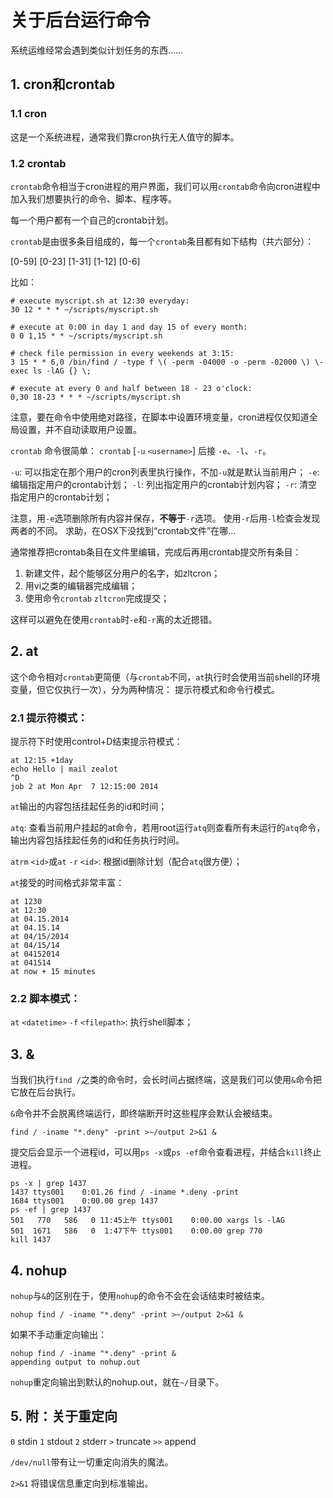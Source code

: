# 关于后台运行命令

系统运维经常会遇到类似计划任务的东西……

## 1. cron和crontab

### 1.1 cron

这是一个系统进程，通常我们靠cron执行无人值守的脚本。

### 1.2 crontab

`crontab`命令相当于cron进程的用户界面，我们可以用`crontab`命令向cron进程中加入我们想要执行的命令、脚本、程序等。

每一个用户都有一个自己的crontab计划。

`crontab`是由很多条目组成的，每一个`crontab`条目都有如下结构（共六部分）：

<minutes>[0-59] <hours>[0-23] <days>[1-31] <months>[1-12] <weeks>[0-6] <command>

比如：

    # execute myscript.sh at 12:30 everyday:
    30 12 * * * ~/scripts/myscript.sh

    # execute at 0:00 in day 1 and day 15 of every month:
    0 0 1,15 * * ~/scripts/myscript.sh

    # check file permission in every weekends at 3:15:
    3 15 * * 6,0 /bin/find / -type f \( -perm -04000 -o -perm -02000 \) \-exec ls -lAG {} \;

    # execute at every 0 and half between 18 - 23 o'clock:
    0,30 18-23 * * * ~/scripts/myscript.sh

注意，要在命令中使用绝对路径，在脚本中设置环境变量，cron进程仅仅知道全局设置，并不自动读取用户设置。

`crontab` 命令很简单：
`crontab` [`-u` `<username>`] 后接 `-e`、`-l`、`-r`。

`-u`: 可以指定在那个用户的cron列表里执行操作，不加`-u`就是默认当前用户；
`-e`: 编辑指定用户的crontab计划；
`-l`: 列出指定用户的crontab计划内容；
`-r`: 清空指定用户的crontab计划；

注意，用`-e`选项删除所有内容并保存，**不等于**`-r`选项。
使用`-r`后用`-l`检查会发现两者的不同。
求助，在OSX下没找到“crontab文件”在哪…

通常推荐把crontab条目在文件里编辑，完成后再用crontab提交所有条目：

1. 新建文件，起个能够区分用户的名字，如zltcron；
2. 用vi之类的编辑器完成编辑；
3. 使用命令`crontab` `zltcron`完成提交；

这样可以避免在使用`crontab`时`-e`和`-r`离的太近摁错。

## 2. at

这个命令相对`crontab`更简便（与`crontab`不同，`at`执行时会使用当前shell的环境变量，但它仅执行一次），分为两种情况：
提示符模式和命令行模式。

### 2.1 提示符模式：

提示符下时使用control+D结束提示符模式：

    at 12:15 +1day
    echo Hello | mail zealot
    ^D
    job 2 at Mon Apr  7 12:15:00 2014

`at`输出的内容包括挂起任务的id和时间；

`atq`: 查看当前用户挂起的at命令，若用root运行`atq`则查看所有未运行的`atq`命令，输出内容包括挂起任务的id和任务执行时间。

`atrm` `<id>`或`at` `-r` `<id>`: 根据id删除计划（配合`atq`很方便）；

`at`接受的时间格式非常丰富：

    at 1230
    at 12:30
    at 04.15.2014
    at 04.15.14
    at 04/15/2014
    at 04/15/14
    at 04152014
    at 041514
    at now + 15 minutes

### 2.2 脚本模式：

`at` `<datetime>` `-f` `<filepath>`: 执行shell脚本；

## 3. &

当我们执行`find /`之类的命令时，会长时间占据终端，这是我们可以使用`&`命令把它放在后台执行。

`&`命令并不会脱离终端运行，即终端断开时这些程序会默认会被结束。


    find / -iname "*.deny" -print >~/output 2>&1 &

提交后会显示一个进程id，可以用`ps -x`或`ps -ef`命令查看进程，并结合`kill`终止进程。

    ps -x | grep 1437
    1437 ttys001    0:01.26 find / -iname *.deny -print
    1684 ttys001    0:00.00 grep 1437
    ps -ef | grep 1437
    501   770   586   0 11:45上午 ttys001    0:00.00 xargs ls -lAG
    501  1671   586   0  1:47下午 ttys001    0:00.00 grep 770
    kill 1437

## 4. nohup

`nohup`与`&`的区别在于，使用`nohup`的命令不会在会话结束时被结束。

    nohup find / -iname "*.deny" -print >~/output 2>&1 &

如果不手动重定向输出：

    nohup find / -iname "*.deny" -print &
    appending output to nohup.out

`nohup`重定向输出到默认的nohup.out，就在`~/`目录下。

## 5. 附：关于重定向

`0`   stdin
`1`   stdout
`2`   stderr
`>`   truncate
`>>`  append

`/dev/null`带有让一切重定向消失的魔法。

`2>&1` 将错误信息重定向到标准输出。

